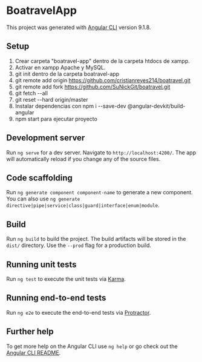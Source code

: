 # BoatravelApp

This project was generated with [Angular CLI](https://github.com/angular/angular-cli) version 9.1.8.

## Setup

1. Crear carpeta "boatravel-app" dentro de la carpeta htdocs de xampp.
2. Activar en xampp Apache y MySQL.
3. git init dentro de la carpeta boatravel-app
4. git remote add origin https://github.com/cristianreyes214/boatravel.git
5. git remote add fork https://github.com/SuNickGit/boatravel.git
6. git fetch --all
7. git reset --hard origin/master
8. Instalar dependencias con npm i --save-dev @angular-devkit/build-angular
9. npm start para ejecutar proyecto

## Development server

Run `ng serve` for a dev server. Navigate to `http://localhost:4200/`. The app will automatically reload if you change any of the source files.

## Code scaffolding

Run `ng generate component component-name` to generate a new component. You can also use `ng generate directive|pipe|service|class|guard|interface|enum|module`.

## Build

Run `ng build` to build the project. The build artifacts will be stored in the `dist/` directory. Use the `--prod` flag for a production build.

## Running unit tests

Run `ng test` to execute the unit tests via [Karma](https://karma-runner.github.io).

## Running end-to-end tests

Run `ng e2e` to execute the end-to-end tests via [Protractor](http://www.protractortest.org/).

## Further help

To get more help on the Angular CLI use `ng help` or go check out the [Angular CLI README](https://github.com/angular/angular-cli/blob/master/README.md).
